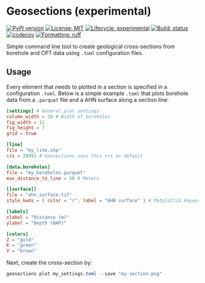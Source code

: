 # Geosections (experimental)
[![PyPI version](https://img.shields.io/pypi/v/geosections.svg)](https://pypi.org/project/geosections)
[![License: MIT](https://img.shields.io/pypi/l/imod)](https://choosealicense.com/licenses/mit)
[![Lifecycle: experimental](https://lifecycle.r-lib.org/articles/figures/lifecycle-experimental.svg)](https://lifecycle.r-lib.org/articles/stages.html)
[![Build: status](https://img.shields.io/github/actions/workflow/status/deltares-research/geosections/ci.yml)](https://github.com/Deltares-research/geosections/actions)
[![codecov](https://codecov.io/gh/Deltares-research/geosections/graph/badge.svg?token=HCNGLWTQ2H)](https://codecov.io/gh/Deltares-research/geosections)
[![Formatting: ruff](https://img.shields.io/endpoint?url=https://raw.githubusercontent.com/astral-sh/ruff/main/assets/badge/v2.json)](https://github.com/charliermarsh/ruff)

Simple command line tool to create geological cross-sections from borehole and CPT data
using `.toml` configuration files.


## Usage

Every element that needs to plotted in a section is specified in a configuration `.toml`.
Below is a simple example `.toml` that plots borehole data from a `.parquet` file and a
AHN surface along a section line:

```toml
[settings] # General plot settings
column_width = 20 # Width of boreholes
fig_width = 11
fig_height = 7
grid = true

[line]
file = "my_line.shp"
crs = 28992 # Geosections uses this crs as default

[data.boreholes]
file = "my_boreholes.parquet"
max_distance_to_line = 50 # Meters

[[surface]]
file = "ahn_surface.tif"
style_kwds = { color = "r", label = "AHN surface" } # Matplotlib keyword arguments

[labels]
xlabel = "Distance (m)"
ylabel = "Depth (NAP)"

[colors]
Z = "gold"
K = "green"
V = "brown"
```

Next, create the cross-section by:
```powershell
geosections plot my_settings.toml --save "my-section.png"
```